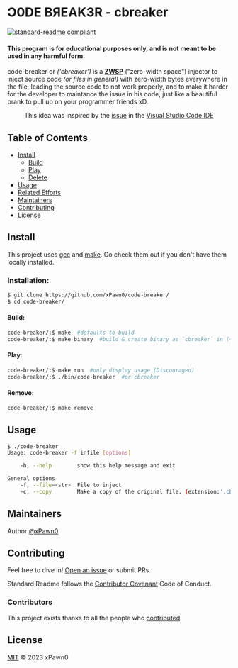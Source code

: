 # Ɔ0DE BЯEAK3R - cbreaker

[![standard-readme compliant](https://img.shields.io/badge/readme%20style-standard-brightgreen.svg?style=flat-square)](https://github.com/RichardLitt/standard-readme)

#### This program is for educational purposes only, and is not meant to be used in any harmful form.

code-breaker or _('cbreaker')_ is a [**ZWSP**](https://en.wikipedia.org/wiki/Zero-width_space) ("zero-width space") injector to inject source code _(or files in general)_ with zero-width bytes everywhere in the file, leading the source code to not work properly, and to make it harder for the developer to maintance the issue in his code, just like a beautiful prank to pull up on your programmer friends xD.
<center>This idea was inspired by the <a href="https://github.com/Microsoft/vscode/issues/58252">issue</a> in the <a href="https://en.wikipedia.org/wiki/Visual_Studio_Code">Visual Studio Code IDE</a></center>

## Table of Contents

- [Install](#install)
	- [Build](#build)
	- [Play](#play)
	- [Delete](#remove)
- [Usage](#usage)
- [Related Efforts](#related-efforts)
- [Maintainers](#maintainers)
- [Contributing](#contributing)
- [License](#license)

## Install

This project uses [gcc](https://gcc.gnu.org/) and [make](https://www.gnu.org/software/make/). Go check them out if you don't have them locally installed.

### Installation:
```sh
$ git clone https://github.com/xPawn0/code-breaker/
$ cd code-breaker/
```
#### Build:
```sh
code-breaker/:$ make  #defaults to build
code-breaker/:$ make binary  #build & create binary as `cbreaker` in (~/.local/bin)
```
#### Play:
```sh
code-breaker/:$ make run  #only display usage (Discouraged)
code-breaker/:$ ./bin/code-breaker  #or cbreaker
```
#### Remove:
```sh
code-breaker/:$ make remove
```

## Usage

```sh
$ ./code-breaker
Usage: code-breaker -f infile [options]

    -h, --help        show this help message and exit

General options
    -f, --file=<str>  File to inject
    -c, --copy        Make a copy of the original file. (extension:'.cbcp')
```

## Maintainers

Author [@xPawn0](https://github.com/xPawn0)

## Contributing

Feel free to dive in! [Open an issue](https://github.com/xPawn0/code-breaker/issues/new) or submit PRs.

Standard Readme follows the [Contributor Covenant](http://contributor-covenant.org/version/1/3/0/) Code of Conduct.

### Contributors

This project exists thanks to all the people who <a href="https://github.com/xPawn0/code-breaker/graphs/contributors">contributed</a>.


## License

[MIT](LICENSE.txt) © 2023 xPawn0
